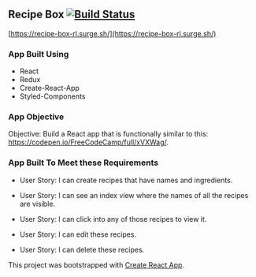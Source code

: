 ## Recipe Box [![Build Status](https://travis-ci.org/ReeceLangerock/recipe-box.svg?branch=master)](https://travis-ci.org/ReeceLangerock/recipe-box)
[https://recipe-box-rl.surge.sh/](https://recipe-box-rl.surge.sh/) 

### App Built Using

- React
- Redux
- Create-React-App
- Styled-Components

### App Objective
Objective: Build a React app that is functionally similar to this: https://codepen.io/FreeCodeCamp/full/xVXWag/.

### App Built To Meet these Requirements

- User Story: I can create recipes that have names and ingredients.

- User Story: I can see an index view where the names of all the recipes are visible.

- User Story: I can click into any of those recipes to view it.

- User Story: I can edit these recipes.

- User Story: I can delete these recipes.

This project was bootstrapped with [Create React App](https://github.com/facebookincubator/create-react-app).